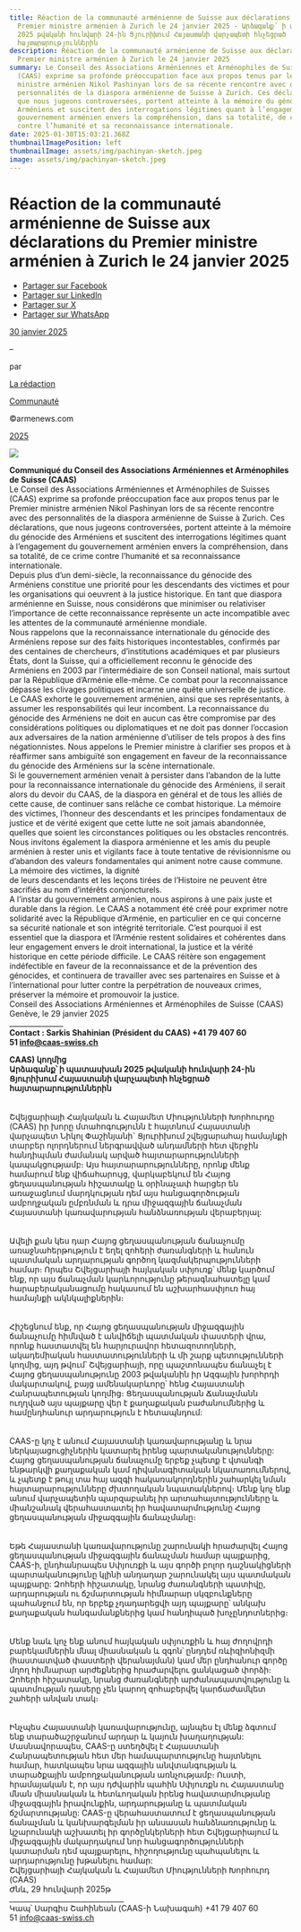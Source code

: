 ```yaml
---
title: Réaction de la communauté arménienne de Suisse aux déclarations du
  Premier ministre arménien à Zurich le 24 janvier 2025 - Արձագանք՝ ի պատասխան
  2025 թվականի հունվարի 24-ին Ցյուրիխում Հայաստանի վարչապետի հնչեցրած
  հայտարարություններին
description: Réaction de la communauté arménienne de Suisse aux déclarations du
  Premier ministre arménien à Zurich le 24 janvier 2025
summary: Le Conseil des Associations Arméniennes et Arménophiles de Suisses
  (CAAS) exprime sa profonde préoccupation face aux propos tenus par le Premier
  ministre arménien Nikol Pashinyan lors de sa récente rencontre avec des
  personnalités de la diaspora arménienne de Suisse à Zurich. Ces déclarations,
  que nous jugeons controversées, portent atteinte à la mémoire du génocide des
  Arméniens et suscitent des interrogations légitimes quant à l’engagement du
  gouvernement arménien envers la compréhension, dans sa totalité, de ce crime
  contre l’humanité et sa reconnaissance internationale.
date: 2025-01-30T15:03:21.368Z
thumbnailImagePosition: left
thumbnailImage: assets/img/pachinyan-sketch.jpeg
image: assets/img/pachinyan-sketch.jpeg
---
```

<!--StartFragment-->

# Réaction de la communauté arménienne de Suisse aux déclarations du Premier ministre arménien à Zurich le 24 janvier 2025

* [Partager sur Facebook](https://www.facebook.com/sharer/sharer.php?u=https%3A%2F%2Fwww.armenews.com%2Freaction-de-la-communaute-armenienne-de-suisse-aux-declarations-du-premier-ministre-armenien-a-zurich-le-24-janvier-2025%2F&title=R%C3%A9action%20de%20la%20communaut%C3%A9%20arm%C3%A9nienne%20de%20Suisse%20aux%20d%C3%A9clarations%20du%20Premier%20ministre%20arm%C3%A9nien%20%C3%A0%20Zurich%20le%2024%20janvier%202025)
* [Partager sur LinkedIn](https://www.linkedin.com/shareArticle?mini=true&url=https%3A%2F%2Fwww.armenews.com%2Freaction-de-la-communaute-armenienne-de-suisse-aux-declarations-du-premier-ministre-armenien-a-zurich-le-24-janvier-2025%2F&title=R%C3%A9action%20de%20la%20communaut%C3%A9%20arm%C3%A9nienne%20de%20Suisse%20aux%20d%C3%A9clarations%20du%20Premier%20ministre%20arm%C3%A9nien%20%C3%A0%20Zurich%20le%2024%20janvier%202025)
* [Partager sur X](https://x.com/share?url=https%3A%2F%2Fwww.armenews.com%2Freaction-de-la-communaute-armenienne-de-suisse-aux-declarations-du-premier-ministre-armenien-a-zurich-le-24-janvier-2025%2F&text=R%C3%A9action%20de%20la%20communaut%C3%A9%20arm%C3%A9nienne%20de%20Suisse%20aux%20d%C3%A9clarations%20du%20Premier%20ministre%20arm%C3%A9nien%20%C3%A0%20Zurich%20le%2024%20janvier%202025)
* [Partager sur WhatsApp](https://api.whatsapp.com/send?text=R%C3%A9action%20de%20la%20communaut%C3%A9%20arm%C3%A9nienne%20de%20Suisse%20aux%20d%C3%A9clarations%20du%20Premier%20ministre%20arm%C3%A9nien%20%C3%A0%20Zurich%20le%2024%20janvier%202025%20%E2%80%94%20https%3A%2F%2Fwww.armenews.com%2Freaction-de-la-communaute-armenienne-de-suisse-aux-declarations-du-premier-ministre-armenien-a-zurich-le-24-janvier-2025%2F)

[30 janvier 2025](https://www.armenews.com/reaction-de-la-communaute-armenienne-de-suisse-aux-declarations-du-premier-ministre-armenien-a-zurich-le-24-janvier-2025/)

–

par

[La rédaction](https://www.armenews.com/author/toranian/)

[Communauté](https://www.armenews.com/categorie/communaute/)

©armenews.com

[2025](https://www.armenews.com/reaction-de-la-communaute-armenienne-de-suisse-aux-declarations-du-premier-ministre-armenien-a-zurich-le-24-janvier-2025/)

![](https://www.armenews.com/wp-content/uploads/2025/01/52702_b-1.jpeg)

**Communiqué du Conseil des Associations Arméniennes et Arménophiles de Suisse (CAAS)**\
Le Conseil des Associations Arméniennes et Arménophiles de Suisses (CAAS) exprime sa profonde préoccupation face aux propos tenus par le Premier ministre arménien Nikol Pashinyan lors de sa récente rencontre avec des personnalités de la diaspora arménienne de Suisse à Zurich. Ces déclarations, que nous jugeons controversées, portent atteinte à la mémoire du génocide des Arméniens et suscitent des interrogations légitimes quant à l’engagement du gouvernement arménien envers la compréhension, dans sa totalité, de ce crime contre l’humanité et sa reconnaissance internationale.\
Depuis plus d’un demi-siècle, la reconnaissance du génocide des Arméniens constitue une priorité pour les descendants des victimes et pour les organisations qui oeuvrent à la justice historique. En tant que diaspora arménienne en Suisse, nous considérons que minimiser ou relativiser l’importance de cette reconnaissance représente un acte incompatible avec les attentes de la communauté arménienne mondiale.\
Nous rappelons que la reconnaissance internationale du génocide des Arméniens repose sur des faits historiques incontestables, confirmés par des centaines de chercheurs, d’institutions académiques et par plusieurs États, dont la Suisse, qui a officiellement reconnu le génocide des Arméniens en 2003 par l’intermédiaire de son Conseil national, mais surtout par la République d’Arménie elle-même. Ce combat pour la reconnaissance dépasse les clivages politiques et incarne une quête universelle de justice.\
Le CAAS exhorte le gouvernement arménien, ainsi que ses représentants, à assumer les responsabilités qui leur incombent. La reconnaissance du génocide des Arméniens ne doit en aucun cas être compromise par des considérations politiques ou diplomatiques et ne doit pas donner l’occasion aux adversaires de la nation arménienne d’utiliser de tels propos à des fins négationnistes. Nous appelons le Premier ministre à clarifier ses propos et à réaffirmer sans ambiguïté son engagement en faveur de la reconnaissance du génocide des Arméniens sur la scène internationale.\
Si le gouvernement arménien venait à persister dans l’abandon de la lutte pour la reconnaissance internationale du génocide des Arméniens, il serait alors du devoir du CAAS, de la diaspora en général et de tous les alliés de cette cause, de continuer sans relâche ce combat historique. La mémoire des victimes, l’honneur des descendants et les principes fondamentaux de justice et de vérité exigent que cette lutte ne soit jamais abandonnée, quelles que soient les circonstances politiques ou les obstacles rencontrés.\
Nous invitons également la diaspora arménienne et les amis du peuple arménien à rester unis et vigilants face à toute tentative de révisionnisme ou d’abandon des valeurs fondamentales qui animent notre cause commune. La mémoire des victimes, la dignité\
de leurs descendants et les leçons tirées de l’Histoire ne peuvent être sacrifiés au nom d’intérêts conjoncturels.\
A l’instar du gouvernement arménien, nous aspirons à une paix juste et durable dans la région. Le CAAS a notamment été créé pour exprimer notre solidarité avec la République d’Arménie, en particulier en ce qui concerne sa sécurité nationale et son intégrité territoriale. C’est pourquoi il est essentiel que la diaspora et l’Arménie restent solidaires et cohérentes dans leur engagement envers le droit international, la justice et la vérité historique en cette période difficile. Le CAAS réitère son engagement indéfectible en faveur de la reconnaissance et de la prévention des génocides, et continuera de travailler avec ses partenaires en Suisse et à l’international pour lutter contre la perpétration de nouveaux crimes, préserver la mémoire et promouvoir la justice.\
Conseil des Associations Arméniennes et Arménophiles de Suisse (CAAS)\
Genève, le 29 janvier 2025\
\_\_\_\_\_\_\_\_\_\_\_\_\_\__\
**Contact : Sarkis Shahinian (Président du CAAS) +41 79 407 60 51 info@caas-swiss.ch**

**CAAS) կողմից**\
**Արձագանք՝ ի պատասխան 2025 թվականի հունվարի 24-ին Ցյուրիխում Հայաստանի վարչապետի հնչեցրած հայտարարություններին**\
\
\
Շվեյցարիայի Հայկական և Հայամետ Միությունների Խորհուրդը (CAAS) իր խորը մտահոգությունն է հայտնում Հայաստանի վարչապետ Նիկոլ Փաշինյանի` Ցյուրիխում շվեյցարահայ համայնքի տարբեր ոլորդներում ներգրավված անդամների հետ վերջին հանդիպման ժամանակ արված հայտարարությունների կապակցությամբ։ Այս հայտարարությունները, որոնք մենք համարում ենք վիճահարույց, վարկաբեկում են Հայոց ցեղասպանության հիշատակը և օրինաչափ հարցեր են առաջացնում մարդկության դեմ այս հանցագործության ամբողջական ըմբռնման և դրա միջազգային ճանաչման Հայաստանի կառավարության հանձնառության վերաբերյալ:\
\
\
Ավելի քան կես դար Հայոց ցեղասպանության ճանաչումը առաջնահերթություն է եղել զոհերի ժառանգների և հանուն պատմական արդարության գործող կազմակերպությունների համար։ Որպես Շվեյցարիայի հայկական սփյուռք՝ մենք կարծում ենք, որ այս ճանաչման կարևորությունը թերագնահատելը կամ հարաբերականացումը հակասում են աշխարհասփյուռ հայ համայնքի ակնկալիքներին։\
\
\
Հիշեցնում ենք, որ Հայոց ցեղասպանության միջազգային ճանաչումը հիմնված է անվիճելի պատմական փաստերի վրա, որոնք հաստատվել են հարյուրավոր հետազոտողների, ակադեմիական հաստատությունների և մի շարք պետությունների կողմից, այդ թվում՝ Շվեյցարիայի, որը պաշտոնապես ճանաչել է Հայոց ցեղասպանությունը 2003 թվականին իր Ազգային խորհրդի մակարտակով, բայց ամենակարևորը՝ հենց Հայաստանի Հանրապետության կողմից։ Ցեղասպանության Ճանաչմանն ուղղված այս պայքարը վեր է քաղաքական բաժանումներից և համընդհանուր արդարություն է հետապնդում:\
\
\
CAAS-ը կոչ է անում Հայաստանի կառավարությանը և նրա ներկայացուցիչներին կատարել իրենց պարտականությունները: Հայոց ցեղասպանության ճանաչումը երբեք չպետք է վտանգի ենթարկվի քաղաքական կամ դիվանագիտական նկատառումներով, և չպետք է թույլ տա հայ ազգի հակառակորդներին շահարկել նման հայտարարությունները ժխտողական նպատակներով։ Մենք կոչ ենք անում վարչապետին պարզաբանել իր արտահայտությունները և միանշանակ վերահաստատել իր հավատարմությունը Հայոց ցեղասպանության միջազգային ճանաչմանը։\
\
\
Եթե Հայաստանի կառավարությունը շարունակի հրաժարվել Հայոց ցեղասպանության միջազգային ճանաչման համար պայքարից, CAAS-ի, ընդհանրապես Սփյուռքի և այս գործի բոլոր դաշնակիցների պարտականությունը կլինի անդադար շարունակել այս պատմական պայքարը: Զոհերի հիշատակը, նրանց ժառանգների պատիվը, արդարության ու ճշմարտության հիմնարար սկզբունքները պահանջում են, որ երբեք չդադարեցվի այդ պայքարը՝ անկախ քաղաքական հանգամանքներից կամ հանդիպած խոչընդոտներից։\
\
\
Մենք նաև կոչ ենք անում հայկական սփյուռքին և հայ ժողովրդի բարեկամներին մնալ միասնական և զգոն՝ ընդդեմ ռևիզիոնիզմի (հաստատված փաստերի վերանայման) կամ մեր ընդհանուր գործը մղող հիմնարար արժեքներից հրաժարվելու ցանկացած փորձի։ Զոհերի հիշատակը, նրանց ժառանգների արժանապատվությունը և պատմության դասերը չեն կարող զոհաբերվել կարճաժամկետ շահերի անվան տակ։\
\
\
Ինչպես Հայաստանի կառավարությունը, այնպես էլ մենք ձգտում ենք տարածաշրջանում արդար և կայուն խաղաղության: Մասնավորապես, CAAS-ը ստեղծվել է Հայաստանի Հանրապետության հետ մեր համապարտությունը հայտնելու համար, հատկապես նրա ազգային անվտանգության և տարածքային ամբողջականության առնչությամբ։ Ուստի, հրամայական է, որ այս դժվարին պահին Սփյուռքն ու Հայաստանը մնան միասնական և հետևողական իրենց հավատարմությանը միջազգային իրավունքին, արդարությանը և պատմական ճշմարտությանը: CAAS-ը վերահաստատում է ցեղասպանության ճանաչման և կանխարգելման իր անսասան հանձնառությունը և կշարունակի աշխատել իր գործընկերների հետ Շվեյցարիայում և միջազգային մակարդակում նոր հանցագործությունների կատարման դեմ պայքարելու, հիշողությունը պահպանելու և արդարությունը խթանելու համար:\
Շվեյցարիայի Հայկական և Հայամետ Միությունների Խորհուրդ (CAAS)\
Ժնև, 29 հունվարի 2025թ\
\_\_\_\_\_\_\_\_\_\_\_\_\_\_\_\_\_\_\_\_\_\_\_\_\_\_\_\_\_\_\_\_\
Կապ՝ Սարգիս Շահինեան (CAAS-ի Նախագահ) +41 79 407 60 51 info@caas-swiss.ch

<!--EndFragment-->